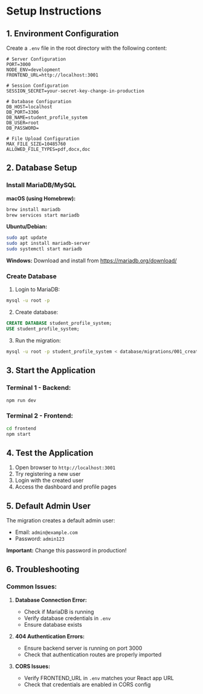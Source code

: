 # Setup Instructions

## 1. Environment Configuration

Create a `.env` file in the root directory with the following content:

```env
# Server Configuration
PORT=3000
NODE_ENV=development
FRONTEND_URL=http://localhost:3001

# Session Configuration
SESSION_SECRET=your-secret-key-change-in-production

# Database Configuration
DB_HOST=localhost
DB_PORT=3306
DB_NAME=student_profile_system
DB_USER=root
DB_PASSWORD=

# File Upload Configuration
MAX_FILE_SIZE=10485760
ALLOWED_FILE_TYPES=pdf,docx,doc
```

## 2. Database Setup

### Install MariaDB/MySQL

**macOS (using Homebrew):**

```bash
brew install mariadb
brew services start mariadb
```

**Ubuntu/Debian:**

```bash
sudo apt update
sudo apt install mariadb-server
sudo systemctl start mariadb
```

**Windows:**
Download and install from https://mariadb.org/download/

### Create Database

1. Login to MariaDB:

```bash
mysql -u root -p
```

2. Create database:

```sql
CREATE DATABASE student_profile_system;
USE student_profile_system;
```

3. Run the migration:

```bash
mysql -u root -p student_profile_system < database/migrations/001_create_tables.sql
```

## 3. Start the Application

### Terminal 1 - Backend:

```bash
npm run dev
```

### Terminal 2 - Frontend:

```bash
cd frontend
npm start
```

## 4. Test the Application

1. Open browser to `http://localhost:3001`
2. Try registering a new user
3. Login with the created user
4. Access the dashboard and profile pages

## 5. Default Admin User

The migration creates a default admin user:

- Email: `admin@example.com`
- Password: `admin123`

**Important:** Change this password in production!

## 6. Troubleshooting

### Common Issues:

1. **Database Connection Error:**

   - Check if MariaDB is running
   - Verify database credentials in `.env`
   - Ensure database exists

2. **404 Authentication Errors:**

   - Ensure backend server is running on port 3000
   - Check that authentication routes are properly imported

3. **CORS Issues:**
   - Verify FRONTEND_URL in `.env` matches your React app URL
   - Check that credentials are enabled in CORS config
